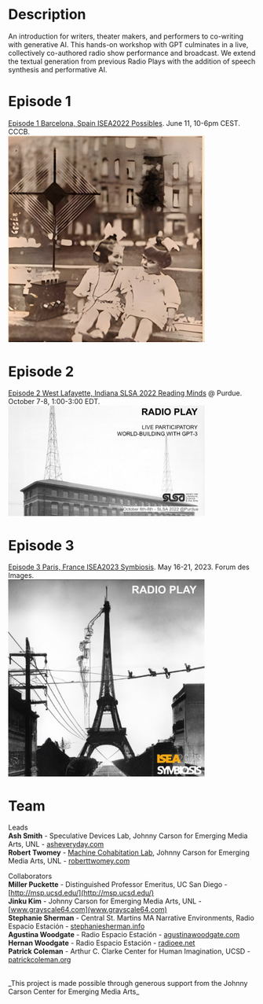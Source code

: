 # Description

An introduction for writers, theater makers, and performers to co-writing with generative AI. This hands-on workshop with GPT culminates in a live, collectively co-authored radio show performance and broadcast. We extend the textual generation from previous Radio Plays with the addition of speech synthesis and performative AI.

# Episode 1
[Episode 1 Barcelona, Spain ISEA2022 Possibles](ep1/). June 11, 10-6pm CEST. CCCB.<br>
<img src="ep1/images/barca_girls_out.jpg" width=400>

# Episode 2
[Episode 2 West Lafayette, Indiana SLSA 2022 Reading Minds](https://litsciarts.org/slsa2022/) @ Purdue. October 7-8, 1:00-3:00 EDT.<br>
<img src="ep2/images/radio_play_ep2.jpg" width=400>

# Episode 3
[Episode 3 Paris, France ISEA2023 Symbiosis](ep3/). May 16-21, 2023. Forum des Images.<br>
<img src="images/radio-play-logo-isea2023.jpg" width=400>

# Team
Leads<br>
**Ash Smith** - Speculative Devices Lab, Johnny Carson for Emerging Media Arts, UNL - [asheveryday.com](https://asheveryday.com/)<br>
**Robert Twomey** - [Machine Cohabitation Lab](http://cohab-lab.net), Johnny Carson for Emerging Media Arts, UNL - [roberttwomey.com](https://roberttwomey.com)<br>

Collaborators<br>
**Miller Puckette** - Distinguished Professor Emeritus, UC San Diego - [http://msp.ucsd.edu/](http://msp.ucsd.edu/)<br>
**Jinku Kim** - Johnny Carson for Emerging Media Arts, UNL - [www.grayscale64.com](www.grayscale64.com)<br>
**Stephanie Sherman** - Central St. Martins MA Narrative Environments, Radio Espacio Estación - [stephaniesherman.info](stephaniesherman.info)<br>
**Agustina Woodgate** - Radio Espacio Estación - [agustinawoodgate.com](agustinawoodgate.com)<br>
**Hernan Woodgate** - Radio Espacio Estación - [radioee.net](radioee.net)<br>
**Patrick Coleman** - Arthur C. Clarke Center for Human Imagination, UCSD - [patrickcoleman.org](patrickcoleman.org)<br>

<br>
_This project is made possible through generous support from the Johnny Carson Center for Emerging Media Arts_
